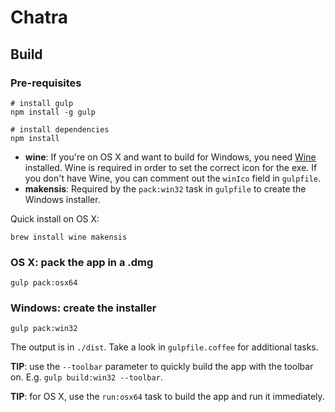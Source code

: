 # Chatra

## Build

### Pre-requisites

    # install gulp
    npm install -g gulp

    # install dependencies
    npm install

* **wine**: If you're on OS X and want to build for Windows, you need [Wine](http://winehq.org/) installed. Wine is required in order
to set the correct icon for the exe. If you don't have Wine, you can comment out the `winIco` field in `gulpfile`.
* **makensis**: Required by the `pack:win32` task in `gulpfile` to create the Windows installer.

Quick install on OS X:

    brew install wine makensis

### OS X: pack the app in a .dmg

    gulp pack:osx64

### Windows: create the installer

    gulp pack:win32

The output is in `./dist`. Take a look in `gulpfile.coffee` for additional tasks.

**TIP**: use the `--toolbar` parameter to quickly build the app with the toolbar on. E.g. `gulp build:win32 --toolbar`.

**TIP**: for OS X, use the `run:osx64` task to build the app and run it immediately.
